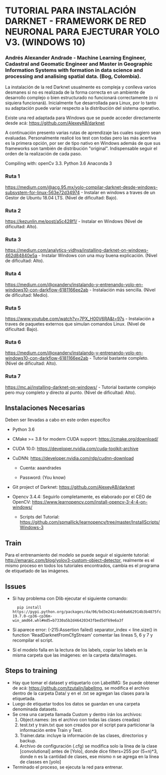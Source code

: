 # TUTORIAL PARA INSTALACIÓN DARKNET - FRAMEWORK DE RED NEURONAL PARA EJECTURAR YOLO V3. (WINDOWS 10) 
### Andrés Alexander Andrade - Machine Learning Engineer, Cadastral and Geomatic Engineer and Master in Geographic Information Systems with formation in data science and processing and analising spatial data. (Bog, Colombia).

La instalación de la red Darknet usualmente es compleja y conlleva varios desmanes si no es realizada de la forma correcta en un ambiente de desarrollo complejo o bien estructurado no funcionará correctamente (o ni siquiera funcionará). Inicialmente fue desarrollada para Linux, por lo tanto su adaptación puede variar respecto a la distribución del sistema operativo.

Existe una red adaptada para Windows que se puede acceder directamente desde acá: https://github.com/AlexeyAB/darknet

A continuación presento varias rutas de aprendizaje las cuales sugiero sean evaluadas. Personalmente realicé los test con todas pero las más acertiva es la primera opción, por ser de tipo nativo en Windows además de que sus frameworks son también de distribución "original". Indispensable seguir el orden de la realización de cada paso.

Compiling with:
openCv 3.3.
Python 3.6
Anaconda 3

### Ruta 1
https://medium.com/@acg.95.mx/yolo-compilar-darknet-desde-windows-subsystem-for-linux-563e72d34974 - Instalar en windows a traves de un Gestor de Ubuntu 18.04 LTS. (Nivel de dificultad: Bajo).

### Ruta 2
https://kezunlin.me/post/a5c428f1/ - Instalar en Windows (Nivel de dificultad: Alto).

### Ruta 3
https://medium.com/analytics-vidhya/installing-darknet-on-windows-462d84840e5a - Instalar Windows con una muy buena explicación. (Nivel de dificultad: Alto).

### Ruta 4
https://medium.com/@oxanderv/instalando-y-entrenando-yolo-en-windows10-con-darkflow-6181166ee2ab - Instalación más sencilla. (Nivel de dificultad: Medio).

### Ruta 5
https://www.youtube.com/watch?v=7PX_H00V6RA&t=97s - Instalación a traves de paquetes externos que simulan comandos Linux. (Nivel de dificultad: Bajo).

### Ruta 6
https://medium.com/@oxanderv/instalando-y-entrenando-yolo-en-windows10-con-darkflow-6181166ee2ab - Tutorial bastante completo. (Nivel de dificultad: Alto).

### Ruta 7
https://mc.ai/installing-darknet-on-windows/ - Tutorial bastante complejo pero muy completo y directo al punto. (Nivel de dificultad: Alto).



## Instalaciones Necesarias

Deben ser llevadas a cabo en este orden específco

- Python 3.6

- CMake >= 3.8 for modern CUDA support: https://cmake.org/download/

- CUDA 10.0: https://developer.nvidia.com/cuda-toolkit-archive

- CuDNN: https://developer.nvidia.com/rdp/cudnn-download 

  - Cuenta: aaandrades
  
  - Password: (You know)
  
- Git project of Darknet: https://github.com/AlexeyAB/darknet

- Opencv 3.4.4: Seguirlo completamente, es elaborado por el CEO de OpenCV: https://www.learnopencv.com/install-opencv-3-4-4-on-windows/
  - Scripts del Tutorial: https://github.com/spmallick/learnopencv/tree/master/InstallScripts/Windows-3

## Train
Para el entrenamiento del modelo se puede seguir el siguiente tutorial: http://emaraic.com/blog/yolov3-custom-object-detector, realmente es el mismo proceso en todos los tutoriales encontrados, cambia es el programa de etiquetado de las imágenes.


## Issues
- Si hay problema con Dlib ejecutar el siguiente comando:

  ```
    pip install https://pypi.python.org/packages/da/06/bd3e241c4eb0a662914b3b4875fc52dd176a9db0d4a2c915ac2ad8800e9e/dlib-19.7.0-cp36-cp36m-win_amd64.whl#md5=b7330a5b2d46420343fbed5df69e6a3f
  ```

- Si aparece error: (-215:Assertion failed) separator_index < line.size() in function 'ReadDarknetFromCfgStream' 
comentar las lineas 5, 6 y 7 y recompilar el script.

- Si el modelo falla en la lectura de los labels, copiar los labels en la misma carpeta que las imágenes: en la carpeta data/images.


## Steps to training
 - Hay que tomar el dataset y etiquetarlo con LabelIMG: Se puede obtener de acá: https://github.com/tzutalin/labelImg, se modifica el archivo dentro de la carpeta Data/ y en el .txt se agregan las clases para la etiquetada.
 - Luego de etiquetar todos los datos se guardan en una carpeta denominada datasets.
 - Se crea una carpeta llamada Custom y dentro irán los archivos:
    1) Object.names: (es el archivo con todas las clases creadas)
    2) test.txt y train.txt que son creados por el script para particionar la información entre Train y Test.
    3) Trainer.data: incluye la información de las clases, directorios y backup.
    4) Archivo de configuración (.cfg) se modifica solo la línea de la clase [convolutional] antes de [Yolo], donde dice filters=255 por        (5+n)*3, donde n es la cantidad de clases, ese mismo n se agrega en la línea de classes en [yolo]
 - Terminado el proceso, se ejecuta la red para entrenar. 
